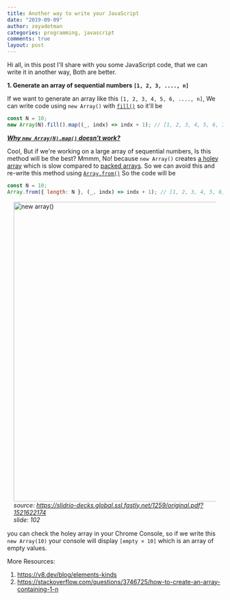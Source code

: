 ```yaml
---
title: Another way to write your JavaScript
date: "2019-09-09"
author: zeyadetman
categories: programming, javascript
comments: true
layout: post
---
```


Hi all, in this post I'll share with you some JavaScript code, that we can write it in another way,
Both are better.

**1. Generate an array of sequential numbers `[1, 2, 3, ...., n]`**

If we want to generate an array like this `[1, 2, 3, 4, 5, 6, ...., n]`, We can write code using `new Array()` with
<a href="https://developer.mozilla.org/en-US/docs/Web/JavaScript/Reference/Global_Objects/Array/fill">`fill()`</a> so it'll be

```js
const N = 10;
new Array(N).fill().map((_, indx) => indx + 1); // [1, 2, 3, 4, 5, 6, 7, 8, 9, 10]
```

<a href="https://docs.google.com/document/d/1FBxDuUJmUt_udO9ofJGXF4GAM2ZoiWI-PTEeq9Gbf1w/edit#heading=h.yf7gjfvrq7gx">_**Why `new Array(N).map()` doesn't work?**_</a>

Cool, But if we're working on a large array of sequential numbers, Is this method will be the best?
Mmmm, No! because `new Array()` creates <a href="https://v8.dev/blog/elements-kinds">a holey array</a>
which is slow compared to <a href="https://v8.dev/blog/elements-kinds">packed arrays</a>. So we can avoid this and re-write this method
using <a href="https://developer.mozilla.org/en-US/docs/Web/JavaScript/Reference/Global_Objects/Array/from">`Array.from()`</a>
So the code will be

```js
const N = 10;
Array.from({ length: N }, (_, indx) => indx + 1); // [1, 2, 3, 4, 5, 6, 7, 8, 9, 10]
```

<figure style="margin: 15px">
    <img src="https://i.imgur.com/UWkajiz.png" width="700px" alt="new array()" />
    <i><figcaption>source: <a href="https://slidr.io/mathiasbynens/v8-internals-for-javascript-developers#102">
    https://slidrio-decks.global.ssl.fastly.net/1259/original.pdf?1521622174</a> <br />slide: 102</figcaption></i>
</figure>

you can check the holey array in your Chrome Console, so if we write this `new Array(10)` your console will display
`[empty × 10]` which is an array of empty values.

More Resources:

1. https://v8.dev/blog/elements-kinds
2. https://stackoverflow.com/questions/3746725/how-to-create-an-array-containing-1-n
